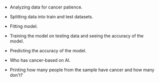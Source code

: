 - Analyzing data for cancer patience. 

- Splitting data into train and test datasets.

- Fitting model.

- Training the model on testing data and seeing the accuracy of the model. 

- Predicting the accuracy of the model. 

- Who has cancer-based on AI. 

- Printing how many people from the sample have cancer and how many don't? 

